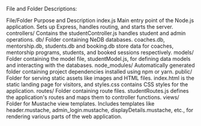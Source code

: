 


File and Folder Descriptions:

File/Folder
Purpose and Description
index.js
Main entry point of the Node.js application. Sets up Express, handles routing, and starts the server.
controllers/
Contains the studentController.js handles student and admin operations.
db/
Folder containing NeDB databases. coaches.db, mentorship.db, students.db and booking.db store data for coaches, mentorship programs, students, and booked sessions respectively.
models/
Folder containing the model file, studentModel.js, for defining data models and interacting with the databases.
node_modules/
Automatically generated folder containing project dependencies installed using npm or yarn.
public/
Folder for serving static assets like images and HTML files. index.html is the static landing page for visitors, and styles.css contains CSS styles for the application.
routes/
Folder containing route files. studentRoutes.js defines the application's routes and maps them to controller functions.
views/
Folder for Mustache view templates. Includes templates like header.mustache, admin_login.mustache, displayDetails.mustache, etc., for rendering various parts of the web application.

